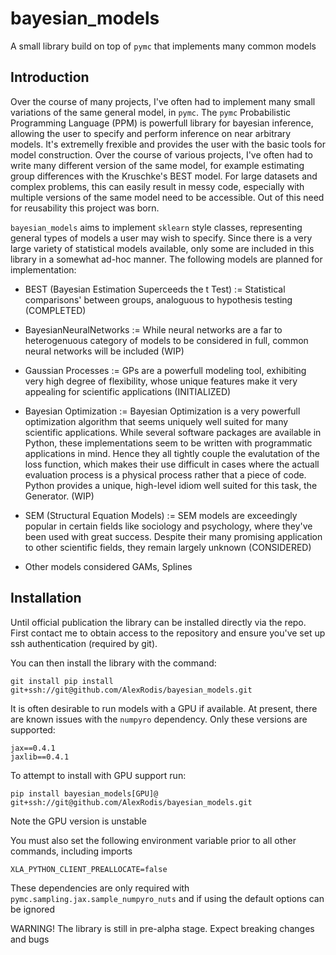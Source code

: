 # bayesian_models
A small library build on top of  `pymc` that implements many common models

## Introduction

Over the course of many projects, I've often had to implement many small variations of the same general model, in `pymc`. The `pymc` Probabilistic Programming Language (PPM) is powerfull library for bayesian inference, allowing the user to specify and perform inference on near arbitrary models. It's extremelly frexible and provides the user with the basic tools for model construction. Over the course of various projects, I've often had to write many different version of the same model, for example estimating group differences with the Kruschke's BEST model. For large datasets and complex problems, this can easily result in messy code, especially with multiple versions of the same model need to be accessible. Out of this need for reusability this project was born.

`bayesian_models` aims to implement `sklearn` style classes, representing general types of models a user may wish to specify. Since there is a very large variety of statistical models available, only some are included in this library in a somewhat ad-hoc  manner. The following models are planned for implementation:

* BEST (Bayesian Estimation Superceeds the t Test) := Statistical comparisons' between groups, analoguous to hypothesis testing (COMPLETED)

* BayesianNeuralNetworks := While neural networks are a far to heterogenuous category of models to be considered in full, common neural networks will be included (WIP)

* Gaussian Processes := GPs are a powerfull modeling tool, exhibiting very high degree of flexibility, whose unique features make it very appealing for scientific applications (INITIALIZED)

* Bayesian Optimization := Bayesian Optimization is a very powerfull optimization algorithm that seems uniquely well suited for many scientific applications. While several software packages are available in Python, these implementations seem to be written with programmatic applications in mind. Hence they all tightly couple the evalutation of the loss function, which makes their use difficult in cases where the actuall evaluation process is a physical process rather that a piece of code. Python provides a unique, high-level idiom well suited for this task, the Generator. (WIP)

* SEM (Structural Equation Models) := SEM models are exceedingly popular in certain fields like sociology and psychology, where they've been used with great success. Despite their many promising application to other scientific fields, they remain largely unknown (CONSIDERED)

* Other models considered GAMs, Splines

## Installation

Until official publication the library can be installed directly via the repo. First contact me to obtain access to the repository and ensure you've set up ssh authentication (required by git).

You can then install the library with the command:

```
git install pip install git+ssh://git@github.com/AlexRodis/bayesian_models.git
```
It is often desirable to run models with a GPU if available. At present, there are known issues with the `numpyro` dependency. Only these versions are supported:

```
jax==0.4.1
jaxlib==0.4.1
```
To attempt to install with GPU support run:
```
pip install bayesian_models[GPU]@ git+ssh://git@github.com/AlexRodis/bayesian_models.git
```
Note the GPU version is unstable

You must also set the following environment variable prior to all other commands, including imports

```
XLA_PYTHON_CLIENT_PREALLOCATE=false
```

These dependencies are only required with `pymc.sampling.jax.sample_numpyro_nuts` and if using the default options can be ignored

WARNING! The library is still in pre-alpha stage. Expect breaking changes and bugs

